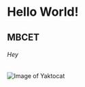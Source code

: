 # Hello World!
## MBCET
###### Hey
![Image of Yaktocat](https://octodex.github.com/images/yaktocat.png)
